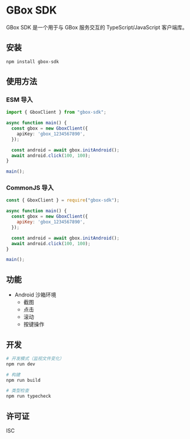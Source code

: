 # GBox SDK

GBox SDK 是一个用于与 GBox 服务交互的 TypeScript/JavaScript 客户端库。

## 安装

```bash
npm install gbox-sdk
```

## 使用方法

### ESM 导入

```typescript
import { GboxClient } from "gbox-sdk";

async function main() {
  const gbox = new GboxClient({
    apiKey: 'gbox_1234567890',
  });

  const android = await gbox.initAndroid();
  await android.click(100, 100);
}

main();
```

### CommonJS 导入

```javascript
const { GboxClient } = require("gbox-sdk");

async function main() {
  const gbox = new GboxClient({
    apiKey: 'gbox_1234567890',
  });

  const android = await gbox.initAndroid();
  await android.click(100, 100);
}

main();
```

## 功能

- Android 沙箱环境
  - 截图
  - 点击
  - 滚动
  - 按键操作

## 开发

```bash
# 开发模式（监视文件变化）
npm run dev

# 构建
npm run build

# 类型检查
npm run typecheck
```

## 许可证

ISC 